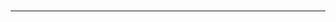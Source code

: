<div align="center">

<h1></h1>

</div>


---

<!-- <details>
<summary> 查看答案</summary>

**正确答案：**

知识点：



</details> -->